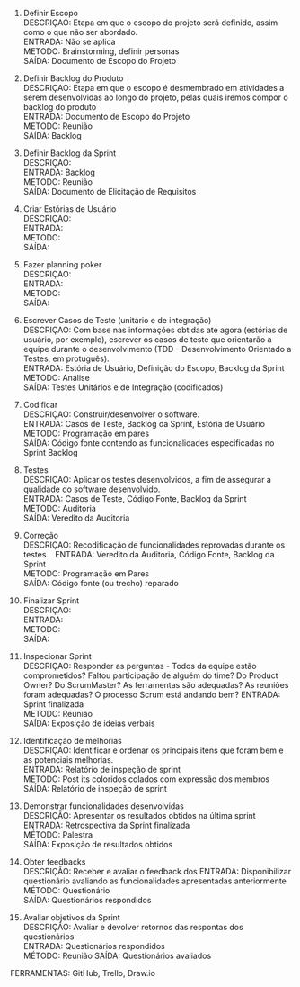 1.  Definir Escopo    
DESCRIÇAO: Etapa em que o escopo do projeto será definido, assim como o que não ser abordado.    
ENTRADA: Não se aplica    
METODO: Brainstorming, definir personas     
SAÍDA: Documento de Escopo do Projeto    

2. Definir Backlog do Produto  
DESCRIÇAO: Etapa em que o escopo é desmembrado em atividades a serem desenvolvidas ao longo do projeto, pelas quais iremos compor o backlog do produto  
ENTRADA: Documento de Escopo do Projeto  
METODO: Reunião   
SAÍDA: Backlog  

3. Definir Backlog da Sprint  
DESCRIÇAO:   
ENTRADA: Backlog  
METODO: Reunião   
SAÍDA: Documento de Elicitação de Requisitos 

4. Criar Estórias de Usuário  
DESCRIÇAO:  
ENTRADA:  
METODO:  
SAÍDA:  

5. Fazer planning poker  
DESCRIÇAO:  
ENTRADA:  
METODO:  
SAÍDA:  

6. Escrever Casos de Teste (unitário e de integração)  
DESCRIÇAO: Com base nas informações obtidas até agora (estórias de usuário, por exemplo), escrever os casos de teste que orientarão a equipe durante o desenvolvimento (TDD - Desenvolvimento Orientado a Testes, em protuguês).  
ENTRADA: Estória de Usuário, Definição do Escopo, Backlog da Sprint  
METODO: Análise  
SAÍDA: Testes Unitários e de Integração (codificados)  

7. Codificar  
DESCRIÇAO: Construir/desenvolver o software.  
ENTRADA: Casos de Teste, Backlog da Sprint, Estória de Usuário   
METODO: Programação em pares  
SAÍDA: Código fonte contendo as funcionalidades especificadas no Sprint Backlog  

8. Testes    
DESCRIÇAO: Aplicar os testes desenvolvidos, a fim de assegurar a qualidade do software desenvolvido.  
ENTRADA: Casos de Teste, Código Fonte, Backlog da Sprint  
METODO: Auditoria  
SAÍDA: Veredito da Auditoria  

9. Correção  
DESCRIÇAO: Recodificação de funcionalidades reprovadas durante os testes.  
ENTRADA: Veredito da Auditoria, Código Fonte, Backlog da Sprint   
METODO: Programação em Pares  
SAÍDA: Código fonte (ou trecho) reparado  


10. Finalizar Sprint  
DESCRIÇAO:  
ENTRADA:  
METODO:  
SAÍDA: 

12. Inspecionar Sprint  
DESCRIÇAO: Responder as perguntas - Todos da equipe estão comprometidos? Faltou participação de alguém do time? Do Product Owner? Do ScrumMaster? As ferramentas são adequadas? As reuniões foram adequadas? O processo Scrum está andando bem? 
ENTRADA: Sprint finalizada   
METODO: Reunião  
SAÍDA: Exposição de ideias verbais  

13. Identificação de melhorias  
DESCRIÇAO: Identificar e ordenar os principais itens que foram bem e as potenciais melhorias.  
ENTRADA: Relatório de inspeção de sprint  
METODO: Post its coloridos colados com expressão dos membros   
SAÍDA: Relatório de inspeção de sprint  

14. Demonstrar funcionalidades desenvolvidas  
DESCRIÇÃO: Apresentar os resultados obtidos na última sprint  
ENTRADA: Retrospectiva da Sprint finalizada  
MÉTODO: Palestra  
SAÍDA: Exposição de resultados obtidos  

15. Obter feedbacks  
DESCRIÇÃO: Receber e avaliar o feedback dos 
ENTRADA: Disponibilizar questionãrio avaliando as funcionalidades apresentadas anteriormente  
MÉTODO: Questionário  
SAÍDA: Questionários respondidos  

16. Avaliar objetivos da Sprint  
DESCRIÇÃO: Avaliar e devolver retornos das respontas dos questionários  
ENTRADA: Questionários respondidos  
MÉTODO: Reunião 
SAÍDA: Questionários avaliados  

FERRAMENTAS: GitHub, Trello, Draw.io  
